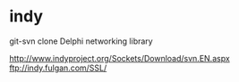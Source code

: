 indy
====
git-svn clone Delphi networking library

http://www.indyproject.org/Sockets/Download/svn.EN.aspx
ftp://indy.fulgan.com/SSL/
